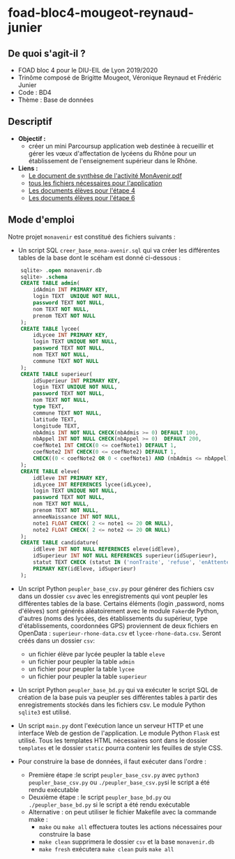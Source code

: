 # foad-bloc4-mougeot-reynaud-junier


## De quoi s'agit-il ?

- FOAD bloc 4 pour le DIU-EIL de Lyon 2019/2020
- Trinôme composé de Brigitte Mougeot, Véronique Reynaud et Frédéric Junier
- Code : BD4
- Thème : Base de données

## Descriptif

* __Objectif :__ 
    * créer un mini Parcoursup application web destinée à recueillir et gérer les vœux d'affectation de lycéens du Rhône  pour un établissement de l'enseignement supérieur dans le Rhône.
* __Liens :__
    *   [Le document de synthèse de l'activité MonAvenir.pdf](docs_eleves/MonAvenir16.pdf)
    *   [tous les fichiers nécessaires pour l'application](https://gitlab.com/frederic-junier/foad-bloc4-mougeot-reynaud-junier/-/tree/master/)    
    *   [Les documents élèves pour l'étape 4](docs_eleves/etape4)
    *   [Les documents élèves pour l'étape 6](docs_eleves/etape6)


## Mode d'emploi 

Notre projet `monavenir` est constitué des fichiers suivants :

* Un script SQL  `creer_base_mona-avenir.sql` qui va créer les différentes tables de la base dont le scéham est donné ci-dessous :

```sql
    sqlite> .open monavenir.db
    sqlite> .schema
    CREATE TABLE admin(
        idAdmin INT PRIMARY KEY,  
        login TEXT  UNIQUE NOT NULL, 
        password TEXT NOT NULL,
        nom TEXT NOT NULL,
        prenom TEXT NOT NULL
    );
    CREATE TABLE lycee(
        idLycee INT PRIMARY KEY,  
        login TEXT UNIQUE NOT NULL, 
        password TEXT NOT NULL,
        nom TEXT NOT NULL,
        commune TEXT NOT NULL
    );
    CREATE TABLE superieur(
        idSuperieur INT PRIMARY KEY,  
        login TEXT UNIQUE NOT NULL, 
        password TEXT NOT NULL,
        nom TEXT NOT NULL,
        type TEXT,
        commune TEXT NOT NULL,
        latitude TEXT,
        longitude TEXT,
        nbAdmis INT NOT NULL CHECK(nbAdmis >= 0) DEFAULT 100,
        nbAppel INT NOT NULL CHECK(nbAppel >= 0)  DEFAULT 200,
        coefNote1 INT CHECK(0 <= coefNote1) DEFAULT 1,
        coefNote2 INT CHECK(0 <= coefNote2) DEFAULT 1,
        CHECK((0 < coefNote2 OR 0 < coefNote1) AND (nbAdmis <= nbAppel))
    );
    CREATE TABLE eleve(
        idEleve INT PRIMARY KEY,
        idLycee INT REFERENCES lycee(idLycee),
        login TEXT UNIQUE NOT NULL, 
        password TEXT NOT NULL,	
        nom TEXT NOT NULL,
        prenom TEXT NOT NULL,
        anneeNaissance INT NOT NULL,
        note1 FLOAT CHECK( 2 <= note1 <= 20 OR NULL),
        note2 FLOAT CHECK( 2 <= note2 <= 20 OR NULL)
    );
    CREATE TABLE candidature(
        idEleve INT NOT NULL REFERENCES eleve(idEleve),
        idSuperieur INT NOT NULL REFERENCES superieur(idSuperieur),
        statut TEXT CHECK (statut IN ('nonTraite', 'refuse', 'enAttente',  'admis', 'abandonne')) DEFAULT 'nonTraite',
        PRIMARY KEY(idEleve, idSuperieur)
    );
``` 



* Un script Python `peupler_base_csv.py` pour générer des fichiers csv dans un dossier `csv` avec les enregistrements qui vont peupler les différentes tables de la base. Certains éléments  (login ,password, noms d'élèves) sont générés aléatoirement avec le module `Faker`de Python, d'autres (noms des lycées, des établissements du supérieur, type d'établissements, coordonnées GPS) proviennent de deux fichiers en OpenData  : `superieur-rhone-data.csv` et `lycee-rhone-data.csv`. Seront créés dans un dossier `csv`:
  * un fichier élève par lycée peupler la table `eleve`
  * un fichier pour peupler la table `admin`
  * un fichier pour peupler la table `lycee`
  * un fichier pour peupler la table `superieur`


* Un script Python `peupler_base_bd.py` qui va exécuter le script SQL de création de la base puis va peupler ses différentes tables à partir des enregistrements stockés dans les fichiers csv. Le module Python `sqlite3` est utilisé.


* Un script   `main.py`  dont l'exécution lance un serveur HTTP et une interface Web de gestion de l'application. Le module Python `Flask` est utilisé. Tous les templates HTML nécessaires sont dans le dossier `templates`  et le dossier `static` pourra contenir les feuilles de style CSS.

* Pour construire la base de données, il faut exécuter dans l'ordre :
  * Première étape :le script `peupler_base_csv.py`  avec `python3 peupler_base_csv.py` ou `./peupler_base_csv.py`si le script a été rendu exécutable
  * Deuxième étape : le script  `peupler_base_bd.py`  ou `./peupler_base_bd.py` si le script a été rendu exécutable
  * Alternative : on peut utiliser le fichier Makefile avec la commande make : 
    * `make` ou `make all` effectuera toutes les actions nécessaires pour construire la base
    * `make clean` supprimera le dossier `csv` et la base `monavenir.db` 
    * `make fresh`  exécutera `make clean` puis `make all`

